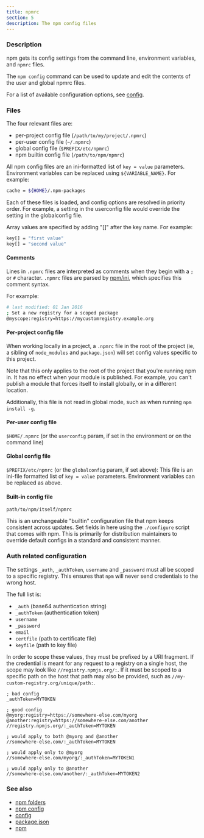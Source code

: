 ```yaml
---
title: npmrc
section: 5
description: The npm config files
---
```


### Description

npm gets its config settings from the command line, environment variables,
and `npmrc` files.

The `npm config` command can be used to update and edit the contents of the
user and global npmrc files.

For a list of available configuration options, see
[config](/using-npm/config).

### Files

The four relevant files are:

* per-project config file (`/path/to/my/project/.npmrc`)
* per-user config file (`~/.npmrc`)
* global config file (`$PREFIX/etc/npmrc`)
* npm builtin config file (`/path/to/npm/npmrc`)

All npm config files are an ini-formatted list of `key = value` parameters.
Environment variables can be replaced using `${VARIABLE_NAME}`. For
example:

```bash
cache = ${HOME}/.npm-packages
```

Each of these files is loaded, and config options are resolved in priority
order.  For example, a setting in the userconfig file would override the
setting in the globalconfig file.

Array values are specified by adding "[]" after the key name. For example:

```bash
key[] = "first value"
key[] = "second value"
```

#### Comments

Lines in `.npmrc` files are interpreted as comments when they begin with a
`;` or `#` character. `.npmrc` files are parsed by
[npm/ini](https://github.com/npm/ini), which specifies this comment syntax.

For example:

```bash
# last modified: 01 Jan 2016
; Set a new registry for a scoped package
@myscope:registry=https://mycustomregistry.example.org
```

#### Per-project config file

When working locally in a project, a `.npmrc` file in the root of the
project (ie, a sibling of `node_modules` and `package.json`) will set
config values specific to this project.

Note that this only applies to the root of the project that you're running
npm in.  It has no effect when your module is published.  For example, you
can't publish a module that forces itself to install globally, or in a
different location.

Additionally, this file is not read in global mode, such as when running
`npm install -g`.

#### Per-user config file

`$HOME/.npmrc` (or the `userconfig` param, if set in the environment or on
the command line)

#### Global config file

`$PREFIX/etc/npmrc` (or the `globalconfig` param, if set above): This file
is an ini-file formatted list of `key = value` parameters.  Environment
variables can be replaced as above.

#### Built-in config file

`path/to/npm/itself/npmrc`

This is an unchangeable "builtin" configuration file that npm keeps
consistent across updates.  Set fields in here using the `./configure`
script that comes with npm.  This is primarily for distribution maintainers
to override default configs in a standard and consistent manner.

### Auth related configuration

The settings `_auth`, `_authToken`, `username` and `_password` must all be
scoped to a specific registry. This ensures that `npm` will never send
credentials to the wrong host.

The full list is:
 - `_auth` (base64 authentication string)
 - `_authToken` (authentication token)
 - `username`
 - `_password`
 - `email`
 - `certfile` (path to certificate file)
 - `keyfile` (path to key file)

In order to scope these values, they must be prefixed by a URI fragment.
If the credential is meant for any request to a registry on a single host,
the scope may look like `//registry.npmjs.org/:`. If it must be scoped to a
specific path on the host that path may also be provided, such as
`//my-custom-registry.org/unique/path:`.

```
; bad config
_authToken=MYTOKEN

; good config
@myorg:registry=https://somewhere-else.com/myorg
@another:registry=https://somewhere-else.com/another
//registry.npmjs.org/:_authToken=MYTOKEN

; would apply to both @myorg and @another
//somewhere-else.com/:_authToken=MYTOKEN

; would apply only to @myorg
//somewhere-else.com/myorg/:_authToken=MYTOKEN1

; would apply only to @another
//somewhere-else.com/another/:_authToken=MYTOKEN2
```

### See also

* [npm folders](/configuring-npm/folders)
* [npm config](/commands/npm-config)
* [config](/using-npm/config)
* [package.json](/configuring-npm/package-json)
* [npm](/commands/npm)

